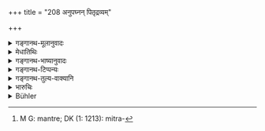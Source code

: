 +++
title = "208 अनुपघ्नन् पितृद्रव्यम्"

+++

<details><summary>गङ्गानथ-मूलानुवादः</summary>

If one of them acquires something by his own effort, without interfering with the patrimony,—that property, being acquired by his own labour, he need not give to others, unless he himself wishes it.—(208)
</details>

<details><summary>मेधातिथिः</summary>

विद्यानिमित्तस्य स्वयम् अर्जितस्यादानम् उक्तम् । अनेन व्यतिरिक्तस्य कृष्यादिलब्धस्यादातव्यतोच्यते । 

- <u>ननु</u> चायम् एव श्लोको न वक्तव्यः । **स्वयम् ईहितेन** स्वयं चेष्टया यल् **लब्धं** **तन् नाकामो दातुम् अर्हतीति** । किं विद्याधनादिश्लोकेन । 

- <u>उच्यते</u> । मन्त्रे[^५४६] विवाहादौ न सर्वस्य स्वयम् ईहोपपत्तिर् इति भेदेन व्यपदेशः ॥ ९.२०८ ॥


[^५४६]:
     M G: mantre; DK (1: 1213): mitra-
</details>

<details><summary>गङ्गानथ-भाष्यानुवादः</summary>

It has been already declared that a man need not give what he acquires by his learning; this verse lays down that he need not give what he himself acquires by agriculture and other means.

“This verse alone would have been enough:^(‘)the man need not give, unless he wishes it, what he acquires by his own labour’; what was the need for the other verse making special mention of the ‘gains of learning’?

The answer to this is that there is no individual^(‘)effort’ or ‘labour’ involved is the case of^(‘)friendly presents,’ ‘marriage presents,’ and the like; hence it was necessary to have a distinct verse referring to these.—(208)
</details>

<details><summary>गङ्गानथ-टिप्पन्यः</summary>

‘*Īhitalabdham*’.—‘Obtained by such labour as agriculture and the like’
(Medhātithi, Kullūka and Nandana);—or ‘by any occupation entailing
trouble’ (Nārāyaṇa).

‘*Anupaghnan*’.—‘Without using’ (Nandana);—‘without living upon
(Rāghavānanda);—‘without detriment to’ (Kullūka).

Nandana says that the rule given in this verse may be reconciled with
that given in 205 by assuming that the latter presupposes that all
brothers exert themselves according to their ability.—Buhler.

This verse is quoted in *Mitākṣarā* (2.118), which explains ‘*Śrameṇa*’
as ‘by service, by fighting and so forth’;—and it reads the second line
totally differently, the meaning of which is ‘that shall not be given to
the co-sharers, norwhat is gained by learning’.—The *Bālambhaṭṭī* adds
that ‘*anupaghnan*’ is to be construed as ‘*anupaghnatā*.’

It is quoted in *Aparārka* (p. 723), which explains ‘*śrama*’ as
‘soldiering, agriculture and so forth;’—and ‘*īhā*’ as ‘work without
much labour’;—in *Vivādaratnākara* (p. 501);—in *Parāśaramādhava*
(Vyavahāra, p. 377), which explains ‘*śrama*’ as ‘agriculture and so
forth’ and notes that ‘*pitṛdravyam*’ here means ‘undivided
property’;—in *Madanapārijāta* (p. 685), which explains ‘*śrameṇa*’ as
‘by service, soldiering and so forth’;—by Jīmūtavāhana (*Dāyabhāga*, p.
178);—and in *Vīramitrodaya* (Vyavahāra 220b), which explains
‘*śrameṇa*’ as ‘by service and other means.’
</details>

<details><summary>गङ्गानथ-तुल्य-वाक्यानि</summary>

**(verses 9.204-208)  
**

See Comparative notes for [Verse
9.204].
</details>

<details><summary>भारुचिः</summary>

अर्थात् कामस्य दानम् अनुजानाति ॥ ९.२०८ ॥
</details>

<details><summary>Bühler</summary>

208	What one (brother) may acquire by his labour without using the patrimony, that acquisition, (made solely) by his own effort, he shall not share unless by his own will (with his brothers).
</details>
